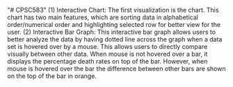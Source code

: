 "# CPSC583" 
(1)	Interactive Chart: The first visualization is the chart. This chart has two main features, which are sorting data in alphabetical order/numerical order and highlighting selected row for better view for the user.
(2)	Interactive Bar Graph: This interactive bar graph allows users to better analyze the data by having dotted line across the graph when a data set is hovered over by a mouse. This allows users to directly compare visually between other data. When mouse is not hovered over a bar, it displays the percentage death rates on top of the bar. However, when mouse is hovered over the bar the difference between other bars are shown on the top of the bar in orange.
